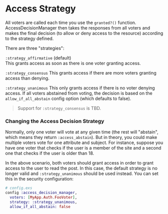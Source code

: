 # Access Strategy

All voters are called each time you use the `granted?()` function.  
AccessDecisionManager then takes the responses from all voters and makes 
the final decision (to allow or deny access to the resource) according 
to the strategy defined.

There are three "strategies":

`:strategy_affirmative` (default)  
This grants access as soon as there is one voter granting access.

`:strategy_consensus`
This grants access if there are more voters granting access than denying.

`:strategy_unanimous`
This only grants access if there is no voter denying access. 
If all voters abstained from voting, the decision is based on the 
`allow_if_all_abstain` config option (which defaults to false).

> Support for `:strategy_consensus` is TBD.

### Changing the Access Decision Strategy

Normally, only one voter will vote at any given time (the rest will "abstain", which means they return `:access_abstain`). But in theory, you could make multiple voters vote for one attribute and subject. For instance, suppose you have one voter that checks if the user is a member of the site and a second one that checks if the user is older than 18.

In the above scenario, both voters should grant access in order to grant access to the user to read the post. In this case, the default strategy is no longer valid and `:strategy_unanimous` should be used instead. You can set this in the security configuration:

```elixir
# config.exs
config :access_decision_manager,
  voters: [MyApp.Auth.FooVoter],
  strategy: :strategy_unanimous,
  allow_if_all_abstain: false

```
